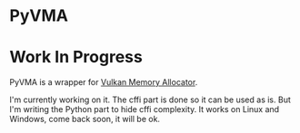 # PyVMA

# Work In Progress

PyVMA is a wrapper for [Vulkan Memory Allocator](https://github.com/GPUOpen-LibrariesAndSDKs/VulkanMemoryAllocator).

I'm currently working on it. The cffi part is done so it can be used as is.
But I'm writing the Python part to hide cffi complexity.
It works on Linux and Windows, come back soon, it will be ok.
